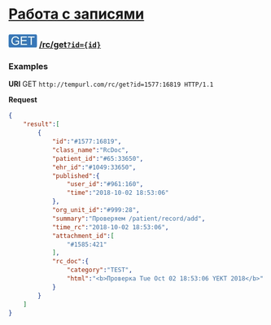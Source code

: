 [Работа с записями](../index.md)
===============================

### ![GET](../../../../img/get.png) [/rc/get`?id={id}`](../index.md)

### Examples

**URI** GET `http://tempurl.com/rc/get?id=1577:16819 HTTP/1.1`

**Request**

```json
{
    "result":[
        {
            "id":"#1577:16819",
            "class_name":"RcDoc",
            "patient_id":"#65:33650",
            "ehr_id":"#1049:33650",
            "published":{
                "user_id":"#961:160",
                "time":"2018-10-02 18:53:06"
            },
            "org_unit_id":"#999:28",
            "summary":"Проверяем /patient/record/add",
            "time_rc":"2018-10-02 18:53:06",
            "attachment_id":[
                "#1585:421"
            ],
            "rc_doc":{
                "category":"TEST",
                "html":"<b>Проверка Tue Oct 02 18:53:06 YEKT 2018</b>"
            }
        }
    ]
}
```